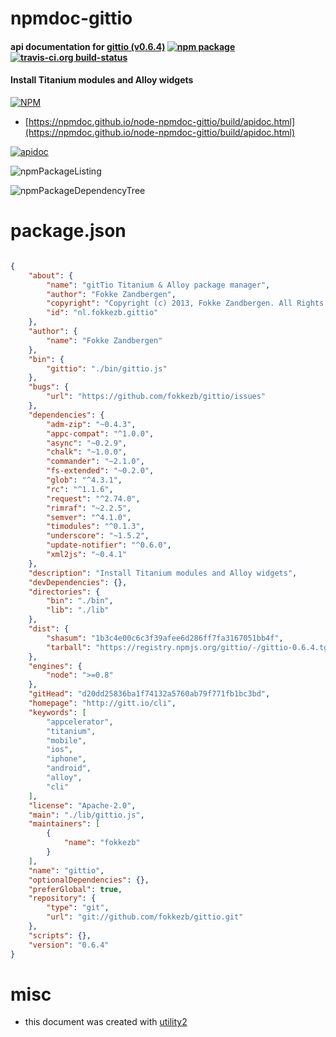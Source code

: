 # npmdoc-gittio

#### api documentation for  [gittio (v0.6.4)](http://gitt.io/cli)  [![npm package](https://img.shields.io/npm/v/npmdoc-gittio.svg?style=flat-square)](https://www.npmjs.org/package/npmdoc-gittio) [![travis-ci.org build-status](https://api.travis-ci.org/npmdoc/node-npmdoc-gittio.svg)](https://travis-ci.org/npmdoc/node-npmdoc-gittio)

#### Install Titanium modules and Alloy widgets

[![NPM](https://nodei.co/npm/gittio.png?downloads=true&downloadRank=true&stars=true)](https://www.npmjs.com/package/gittio)

- [https://npmdoc.github.io/node-npmdoc-gittio/build/apidoc.html](https://npmdoc.github.io/node-npmdoc-gittio/build/apidoc.html)

[![apidoc](https://npmdoc.github.io/node-npmdoc-gittio/build/screenCapture.buildCi.browser.%252Ftmp%252Fbuild%252Fapidoc.html.png)](https://npmdoc.github.io/node-npmdoc-gittio/build/apidoc.html)

![npmPackageListing](https://npmdoc.github.io/node-npmdoc-gittio/build/screenCapture.npmPackageListing.svg)

![npmPackageDependencyTree](https://npmdoc.github.io/node-npmdoc-gittio/build/screenCapture.npmPackageDependencyTree.svg)



# package.json

```json

{
    "about": {
        "name": "gitTio Titanium & Alloy package manager",
        "author": "Fokke Zandbergen",
        "copyright": "Copyright (c) 2013, Fokke Zandbergen. All Rights Reserved.",
        "id": "nl.fokkezb.gittio"
    },
    "author": {
        "name": "Fokke Zandbergen"
    },
    "bin": {
        "gittio": "./bin/gittio.js"
    },
    "bugs": {
        "url": "https://github.com/fokkezb/gittio/issues"
    },
    "dependencies": {
        "adm-zip": "~0.4.3",
        "appc-compat": "^1.0.0",
        "async": "~0.2.9",
        "chalk": "~1.0.0",
        "commander": "~2.1.0",
        "fs-extended": "~0.2.0",
        "glob": "^4.3.1",
        "rc": "^1.1.6",
        "request": "^2.74.0",
        "rimraf": "~2.2.5",
        "semver": "^4.1.0",
        "timodules": "^0.1.3",
        "underscore": "~1.5.2",
        "update-notifier": "^0.6.0",
        "xml2js": "~0.4.1"
    },
    "description": "Install Titanium modules and Alloy widgets",
    "devDependencies": {},
    "directories": {
        "bin": "./bin",
        "lib": "./lib"
    },
    "dist": {
        "shasum": "1b3c4e00c6c3f39afee6d286ff7fa3167051bb4f",
        "tarball": "https://registry.npmjs.org/gittio/-/gittio-0.6.4.tgz"
    },
    "engines": {
        "node": ">=0.8"
    },
    "gitHead": "d20dd25836ba1f74132a5760ab79f771fb1bc3bd",
    "homepage": "http://gitt.io/cli",
    "keywords": [
        "appcelerator",
        "titanium",
        "mobile",
        "ios",
        "iphone",
        "android",
        "alloy",
        "cli"
    ],
    "license": "Apache-2.0",
    "main": "./lib/gittio.js",
    "maintainers": [
        {
            "name": "fokkezb"
        }
    ],
    "name": "gittio",
    "optionalDependencies": {},
    "preferGlobal": true,
    "repository": {
        "type": "git",
        "url": "git://github.com/fokkezb/gittio.git"
    },
    "scripts": {},
    "version": "0.6.4"
}
```



# misc
- this document was created with [utility2](https://github.com/kaizhu256/node-utility2)
